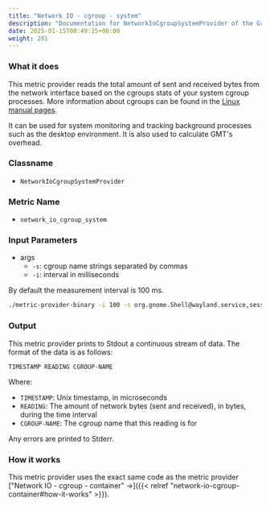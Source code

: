 ```yaml
---
title: "Network IO - cgroup - system"
description: "Documentation for NetworkIoCgroupSystemProvider of the Green Metrics Tool"
date: 2025-01-15T08:49:15+00:00
weight: 201
---
```


### What it does

This metric provider reads the total amount of sent and received bytes from the network interface based on the cgroups stats of your system cgroup processes. More information about cgroups can be found in the [Linux manual pages](https://www.man7.org/linux/man-pages/man7/cgroups.7.html).

It can be used for system monitoring and tracking background processes such as the desktop environment. It is also used to calculate GMT's overhead.

### Classname

- `NetworkIoCgroupSystemProvider`

### Metric Name

- `network_io_cgroup_system`

### Input Parameters

- args
  - `-s`: cgroup name strings separated by commas
  - `-i`: interval in milliseconds

By default the measurement interval is 100 ms.

```bash
./metric-provider-binary -i 100 -s org.gnome.Shell@wayland.service,session-2.scope
```

### Output

This metric provider prints to Stdout a continuous stream of data. The format of the data is as follows:

`TIMESTAMP READING CGROUP-NAME`

Where:

- `TIMESTAMP`: Unix timestamp, in microseconds
- `READING`: The amount of network bytes (sent and received), in bytes, during the time interval
- `CGROUP-NAME`: The cgroup name that this reading is for

Any errors are printed to Stderr.

### How it works

This metric provider uses the exact same code as the metric provider ["Network IO - cgroup - container" →]({{< relref "network-io-cgroup-container#how-it-works" >}}).
